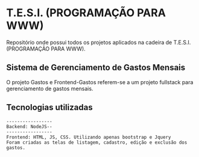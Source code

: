# T.E.S.I. (PROGRAMAÇÃO PARA WWW)
Repositório onde possui todos os projetos aplicados na cadeira de T.E.S.I. (PROGRAMAÇÃO PARA WWW).

## Sistema de Gerenciamento de Gastos Mensais
O projeto Gastos e Frontend-Gastos referem-se a um projeto fullstack para gerenciamento de gastos mensais.

## Tecnologias utilizadas
```
-----------------
Backend: NodeJS--
-----------------
Frontend: HTML, JS, CSS. Utilizando apenas bootstrap e Jquery
Foram criadas as telas de listagem, cadastro, edição e exclusão dos gastos.
```
